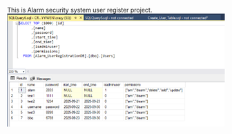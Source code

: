 This is Alarm security system user register project.
<img src="Registration/media/ex1.png" width="600"><br>
